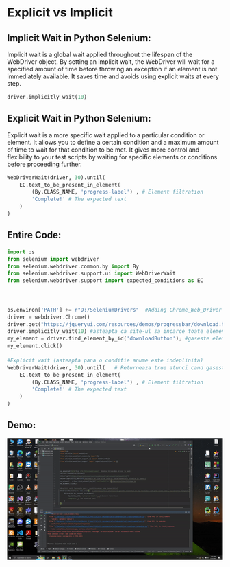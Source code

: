 # Explicit vs Implicit

## Implicit Wait in Python Selenium:

Implicit wait is a global wait applied throughout the lifespan of the WebDriver object. By setting an implicit wait, the WebDriver will wait for a specified amount of time before throwing an exception if an element is not immediately available. It saves time and avoids using explicit waits at every step.

```python
driver.implicitly_wait(10)
```

## Explicit Wait in Python Selenium:

Explicit wait is a more specific wait applied to a particular condition or element. It allows you to define a certain condition and a maximum amount of time to wait for that condition to be met. It gives more control and flexibility to your test scripts by waiting for specific elements or conditions before proceeding further.

```python
WebDriverWait(driver, 30).until( 
    EC.text_to_be_present_in_element(
        (By.CLASS_NAME, 'progress-label') , # Element filtration
        'Complete!' # The expected text
    )
)
```

## Entire Code:

```python
import os
from selenium import webdriver
from selenium.webdriver.common.by import By
from selenium.webdriver.support.ui import WebDriverWait
from selenium.webdriver.support import expected_conditions as EC



os.environ['PATH'] += r"D:/SeleniumDrivers"  #Adding Chrome_Web_Driver to path
driver = webdriver.Chrome()
driver.get("https://jqueryui.com/resources/demos/progressbar/download.html")
driver.implicitly_wait(10) #asteapta ca site-ul sa incarce toate elementele folosite in taskuri
my_element = driver.find_element_by_id('downloadButton'); #gaseste elementul dupa id
my_element.click()

#Explicit wait (asteapta pana o conditie anume este indeplinita)
WebDriverWait(driver, 30).until(   # Returneaza true atunci cand gaseste elementul de tip text(div) dat prin class name , cu valoarea 'Complete!'
    EC.text_to_be_present_in_element(
        (By.CLASS_NAME, 'progress-label') , # Element filtration
        'Complete!' # The expected text
    )
)
```
## Demo:

![](https://github.com/Razvan03/Selenium-Basics---Web-Scraping-Bots-Browser-Automation-Testing/blob/main/Selenium_Basics_1/Gif1.gif)
